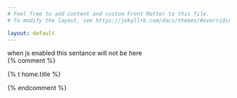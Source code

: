 ```yaml
---
# Feel free to add content and custom Front Matter to this file.
# To modify the layout, see https://jekyllrb.com/docs/themes/#overriding-theme-defaults

layout: default
---
```


<div id='hi'>when js enabled this sentance will not be here</div>
<!-- i18n below -->
{% comment %} <p>{% t home.title %}</p> {% endcomment %}